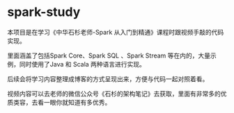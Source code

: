 # spark-study


本项目是在学习《中华石杉老师-Spark 从入门到精通》课程时跟视频手敲的代码实现。

里面涵盖了包括Spark Core、Spark SQL 、Spark Stream 等在内的，大量示例，同时使用了Java 和 Scala 两种语言进行实现。

后续会将学习内容整理成博客的方式呈现出来，方便与代码一起对照着看。

视频内容可以去老师的微信公众号《石杉的架构笔记》去获取，里面有非常多的优质类容，去看一眼你就知道有多优秀。

